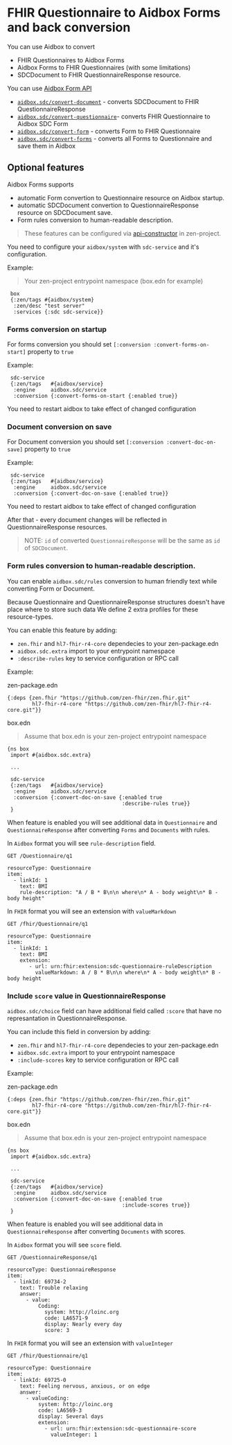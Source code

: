 # FHIR Questionnaire to Aidbox Forms and back conversion

You can use Aidbox to convert

* FHIR Questionnaires to Aidbox Forms
* Aidbox Forms to FHIR Questionnaires (with some limitations)
* SDCDocument to FHIR QuestionnaireResponse resource.

You can use [Aidbox Form API](../../../reference/aidbox-forms/api-reference.md)

* [`aidbox.sdc/convert-document`](../../../reference/aidbox-forms/api-reference.md#convert-document) - converts SDCDocument to FHIR QuestionnaireResponse
* [`aidbox.sdc/convert-questionnaire`](../../../reference/aidbox-forms/api-reference.md#convert-questionnaire)- converts FHIR Questionnaire to Aidbox SDC Form
* [`aidbox.sdc/convert-form`](../../../reference/aidbox-forms/api-reference.md#convert-form) - converts Form to FHIR Questionnaire
* [`aidbox.sdc/convert-forms`](../../../reference/aidbox-forms/api-reference.md#convert-forms) - converts all Forms to Questionnaire and save them in Aidbox

## Optional features

Aidbox Forms supports

* automatic Form convertion to Questionnaire resource on Aidbox startup.
* automatic SDCDocument convertion to QuestionnaireResponse resource on SDCDocument save.
* Form rules conversion to human-readable description.

> These features can be configured via [api-constructor](broken-reference) in zen-project.

You need to configure your `aidbox/system` with `sdc-service` and it's configuration.

Example:

> Your zen-project entrypoint namespace (box.edn for example)

```
 box
 {:zen/tags #{aidbox/system}
  :zen/desc "test server"
  :services {:sdc sdc-service}}
```

### Forms conversion on startup

For forms conversion you should set `[:conversion :convert-forms-on-start]` property to `true`

Example:

```
 sdc-service
 {:zen/tags   #{aidbox/service}
  :engine     aidbox.sdc/service
  :conversion {:convert-forms-on-start {:enabled true}}
```

You need to restart aidbox to take effect of changed configuration

### Document conversion on save

For Document conversion you should set `[:conversion :convert-doc-on-save]` property to `true`

Example:

```
 sdc-service
 {:zen/tags   #{aidbox/service}
  :engine     aidbox.sdc/service
  :conversion {:convert-doc-on-save {:enabled true}}
```

You need to restart aidbox to take effect of changed configuration

After that - every document changes will be reflected in QuestionnaireResponse resources.

> NOTE: `id` of converted `QuestionnaireResponse` will be the same as `id` of `SDCDocument`.

### Form rules conversion to human-readable description.

You can enable `aidbox.sdc/rules` conversion to human friendly text while converting Form or Document.

Because Questionnaire and QuestionnaireResponse structures doesn't have place where to store such data We define 2 extra profiles for these resource-types.

You can enable this feature by adding:

* `zen.fhir` and `hl7-fhir-r4-core` dependecies to your zen-package.edn
* `aidbox.sdc.extra` import to your entrypoint namespace
* `:describe-rules` key to service configuration or RPC call

Example:

zen-package.edn

```
{:deps {zen.fhir "https://github.com/zen-fhir/zen.fhir.git"
        hl7-fhir-r4-core "https://github.com/zen-fhir/hl7-fhir-r4-core.git"}}
```

box.edn

> Assume that box.edn is your zen-project entrypoint namespace

```
{ns box
 import #{aidbox.sdc.extra}

 ...

 sdc-service
 {:zen/tags   #{aidbox/service}
  :engine     aidbox.sdc/service
  :conversion {:convert-doc-on-save {:enabled true
                                     :describe-rules true}}
 }
```

When feature is enabled you will see additional data in `Questionnaire` and `QuestionnaireResponse` after converting `Forms` and `Documents` with rules.

In `Aidbox` format you will see `rule-description` field.

```
GET /Questionnaire/q1

resourceType: Questionnaire
item:
  - linkId: 1
    text: BMI
    rule-description: "A / B * B\n\n where\n* A - body weight\n* B - body height"
```

In `FHIR` format you will see an extension with `valueMarkdown`

```
GET /fhir/Questionnaire/q1

resourceType: Questionnaire
item:
  - linkId: 1
    text: BMI
    extension:
       - url: urn:fhir:extension:sdc-questionnaire-ruleDescription
         valueMarkdown: A / B * B\n\n where\n* A - body weight\n* B - body height
```

### Include `score` value in QuestionnaireResponse

`aidbox.sdc/choice` field can have additional field called `:score` that have no represantation in QuestionnaireResponse.

You can include this field in conversion by adding:

* `zen.fhir` and `hl7-fhir-r4-core` dependecies to your zen-package.edn
* `aidbox.sdc.extra` import to your entrypoint namespace
* `:include-scores` key to service configuration or RPC call

Example:

zen-package.edn

```
{:deps {zen.fhir "https://github.com/zen-fhir/zen.fhir.git"
        hl7-fhir-r4-core "https://github.com/zen-fhir/hl7-fhir-r4-core.git"}}
```

box.edn

> Assume that box.edn is your zen-project entrypoint namespace

```
{ns box
 import #{aidbox.sdc.extra}

 ...

 sdc-service
 {:zen/tags   #{aidbox/service}
  :engine     aidbox.sdc/service
  :conversion {:convert-doc-on-save {:enabled true
                                     :include-scores true}}
 }
```

When feature is enabled you will see additional data in `QuestionnaireResponse` after converting `Documents` with scores.

In `Aidbox` format you will see `score` field.

```
GET /QuestionnaireResponse/q1

resourceType: QuestionnaireResponse
item:
  - linkId: 69734-2
   	text: Trouble relaxing
    answer:
      - value:
          Coding:
            system: http://loinc.org
            code: LA6571-9
            display: Nearly every day
            score: 3
```

In `FHIR` format you will see an extension with `valueInteger`

```
GET /fhir/Questionnaire/q1

resourceType: Questionnaire
item:
  - linkId: 69725-0
    text: Feeling nervous, anxious, or on edge
    answer:
      - valueCoding:
          system: http://loinc.org
          code: LA6569-3
          display: Several days
          extension:
            - url: urn:fhir:extension:sdc-questionnaire-score
              valueInteger: 1
```
